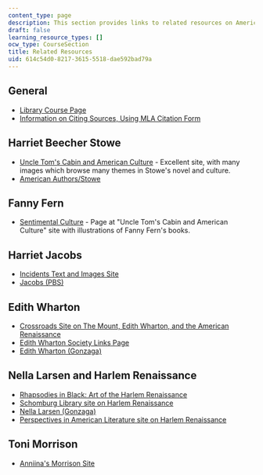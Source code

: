 ```yaml
---
content_type: page
description: This section provides links to related resources on American women authors.
draft: false
learning_resource_types: []
ocw_type: CourseSection
title: Related Resources
uid: 614c54d0-8217-3615-5518-dae592bad79a
---
```

## General

- [Library Course Page](http://libraries.mit.edu/)
- [Information on Citing Sources, Using MLA Citation Form](http://libguides.mit.edu/citing)

## Harriet Beecher Stowe

- [Uncle Tom's Cabin and American Culture](https://utc.iath.virginia.edu/) - Excellent site, with many images which browse many themes in Stowe's novel and culture.
- [American Authors/Stowe](http://public.wsu.edu/~campbelld/amlit/stowe.htm)

## Fanny Fern

- [Sentimental Culture](https://utc.iath.virginia.edu/sentimnt/segall.html) - Page at "Uncle Tom's Cabin and American Culture" site with illustrations of Fanny Fern's books.

## Harriet Jacobs

- [Incidents Text and Images Site](http://xroads.virginia.edu/~HYPER/JACOBS/hjhome.htm)
- [Jacobs (PBS)](http://www.pbs.org/wgbh/aia/part4/4p2923.html)

## Edith Wharton

- [Crossroads Site on The Mount, Edith Wharton, and the American Renaissance](http://xroads.virginia.edu/~MA01/Davis/wharton/home/home.html)
- [Edith Wharton Society Links Page](https://public.wsu.edu/~campbelld/wharton/updatearchive.htm)
- [Edith Wharton (Gonzaga)](http://public.wsu.edu/~campbelld/amlit/wharton.htm)

## Nella Larsen and Harlem Renaissance

- [Rhapsodies in Black: Art of the Harlem Renaissance](https://www.warwickartscentre.co.uk/mead-gallery/previous-exhibitions/1997/rhapsodies-in-black-art-of-the-harlem-renaissance/)
- [Schomburg Library site on Harlem Renaissance](http://www.nypl.org/locations/tid/64/node/29174)
- [Nella Larsen (Gonzaga)](http://public.wsu.edu/~campbelld/amlit/larsen.html)
- [Perspectives in American Literature site on Harlem Renaissance](http://www.csustan.edu/english/reuben/pal/chap9/9intro.html)

## Toni Morrison

- [Anniina's Morrison Site](http://www.luminarium.org/contemporary/tonimorrison/toni.htm)